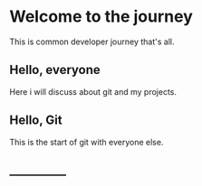 # Welcome to the journey

This is common developer journey that's all.

## Hello, everyone

Here i will discuss about git and my projects.

## Hello, Git

This is the start of git with everyone else.

## __________
